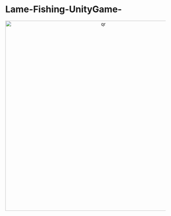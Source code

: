 # Lame-Fishing-UnityGame-
<p align="center">
 <img width="600px" src="https://github.com/user-attachments/assets/d71652c7-8794-4723-9c64-969f3e48be59" alt="qr"/>
</p>

